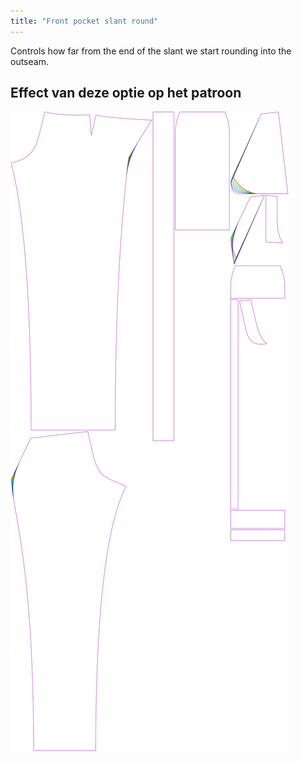 ```yaml
---
title: "Front pocket slant round"
---
```


Controls how far from the end of the slant we start rounding into the outseam.

## Effect van deze optie op het patroon

![This image shows the effect of this option by superimposing several variants that have a different value for this option](charlie_frontpocketslantround_sample.svg "Effect of this option on the pattern")
